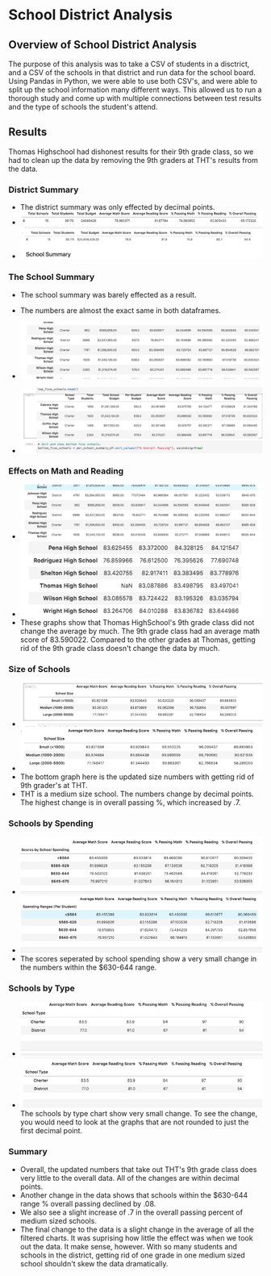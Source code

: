 # School District Analysis

## Overview of School District Analysis

The purpose of this analysis was to take a CSV of students in a disctrict, and a CSV of the schools in that district and run data for the school board. Using Pandas in Python, we were able to use both CSV's, and were able to split up the school information many different ways. This allowed us to run a thorough study and come up with multiple connections between test results and the type of schools the student's attend. 

## Results

Thomas Highschool had dishonest results for their 9th grade class, so we had to clean up the data by removing the 9th graders at THT's results from the data. 
 
### District Summary
* The district summary was only effected by decimal points.
*  ![districtsummary](Resources/districtsummary.png)
*  ![challengeistrictsummary](Resources/challengedistrictsummary.png)

### The School Summary 
* The school summary was barely effected as a result.

* 	The numbers are almost the exact same in both dataframes.

* ![schoolsummary](Resources/schoolsummary.png)

* ![challenge_sum](Resources/challenge_sum.png)

### Effects on Math and Reading
* ![mathone](Resources/mathone.png)
* ![math_challenge](Resources/math_challenge.png)
* These graphs show that Thomas HighSchool's 9th grade class did not change the average by much. The 9th grade class had an average math score of 83.590022. Compared to the other grades at Thomas, getting rid of the 9th grade class doesn't change the data by much. 

### Size of Schools
* ![sizechallenge](Resources/sizechallenge.png)
* ![size](Resources/size.png)
* The bottom graph here is the updated size numbers with getting rid of 9th grader's at THT.
* THT is a medium size school. The numbers change by decimal points. The highest change is in overall passing %, which increased by .7. 

### Schools by Spending 
* ![spendchallenge](Resources/spendchallenge.png)
* ![spend](Resources/spend.png)
* The scores seperated by school spending show a very small change in the numbers within the $630-644 range. 

### Schools by Type
* ![typechallenge](Resources/typechallenge.png)
* ![type](Resources/type.png)
The schools by type chart show very small change. To see the change, you would need to look at the graphs that are not rounded to just the first decimal point. 

### Summary
* Overall, the updated numbers that take out THT's 9th grade class does very little to the overall data. All of the changes are within decimal points. 
* Another change in the data shows that schools within the $630-644 range % overall passing declined by .08.
* We also see a slight increase of .7 in the overall passing percent of medium sized schools.
* The final change to the data is a slight change in the average of all the filtered charts. It was suprising how little the effect was when we took out the data. It make sense, however. With so many students and schools in the district, getting rid of one grade in one medium sized school shouldn't skew the data dramatically.